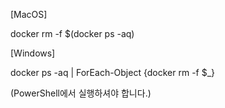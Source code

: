 [MacOS]

docker rm -f $(docker ps -aq)

[Windows]

docker ps -aq | ForEach-Object {docker rm -f $\_}

(PowerShell에서 실행하셔야 합니다.)
